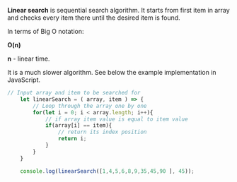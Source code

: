 <b>Linear search</b> is sequential search algorithm. It starts from first item in array and checks every item there until the desired item is found.

In terms of Big O notation: 

<b>O(n)</b>

<b>n</b> - linear time.

It is a much slower algorithm. See below the example implementation in JavaScript.

```js
// Input array and item to be searched for
    let linearSearch = ( array, item ) => {
        // Loop through the array one by one
        for(let i = 0; i < array.length; i++){
            // if array item value is equal to item value
            if(array[i] == item){
                // return its index position
                return i;
            }
        }
    }

    console.log(linearSearch([1,4,5,6,8,9,35,45,90 ], 45));
```
